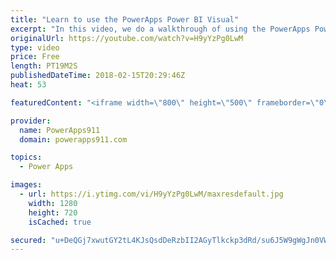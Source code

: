 ```yaml
---
title: "Learn to use the PowerApps Power BI Visual"
excerpt: "In this video, we do a walkthrough of using the PowerApps Power BI visual that is in preview. This allows you to add an actionable app to your actionable Power BI Report. Very cool stuff.  Learn PowerApps by connecting to SharePoint Online https://www.youtube.com/watch?v=BnYe_7fpZRM  Learn PowerApps"
originalUrl: https://youtube.com/watch?v=H9yYzPg0LwM
type: video
price: Free
length: PT19M2S
publishedDateTime: 2018-02-15T20:29:46Z
heat: 53

featuredContent: "<iframe width=\"800\" height=\"500\" frameborder=\"0\" src=\"https://www.youtube.com/embed/H9yYzPg0LwM\" allow=\"accelerometer; autoplay; encrypted-media; gyroscope; picture-in-picture\" allowfullscreen></iframe>"

provider:
  name: PowerApps911
  domain: powerapps911.com

topics:
  - Power Apps

images:
  - url: https://i.ytimg.com/vi/H9yYzPg0LwM/maxresdefault.jpg
    width: 1280
    height: 720
    isCached: true

secured: "u+DeQGj7xwutGY2tL4KJsQsdDeRzbII2AGyTlkckp3dRd/su6J5W9gWgJn0VWJMHaKmf1mPAdArcvFy+sWdL3XpFh17DRVXSFUyUQgUgOk5orppL8wzAyGvoBCWd3RSFJVRg174sTlv8OMGd2tOg5ZZOxFjgVIGhkt8Zm3yCPAMvcacEtqBORcRphl7lkhZPeuxY0wfbj6zzEaegGgYAzf0z5wOpyuH+lPaIb3MSpX81wKYyW8r6X3+eCl1uVC1ggxzI0c1DmjB0DLfWlHPE6gK5698KCrbiwScOfc3Dp/vrOwc4rWkWGLpF+Vu4PPCQPclorEfvP+VG/qYvbWIxsg4U1DhWOILd2YQNs1/ucLp3ZvxFjl1blcJGBKefG3QFiWO1UbuMc7I0M8rOQ+njz+H5QHsDPRwDXEK4iQLl5VI=;vQTKFFLgPQxmV5VZThHqQw=="
---
```


